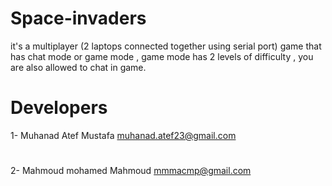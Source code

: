 # Space-invaders
it's a multiplayer (2 laptops connected together using serial port) game that has chat mode or game mode , game mode has 2 levels of difficulty , you are also allowed to chat in game.

# Developers
1- Muhanad Atef Mustafa        muhanad.atef23@gmail.com
#
2- Mahmoud mohamed Mahmoud     mmmacmp@gmail.com
